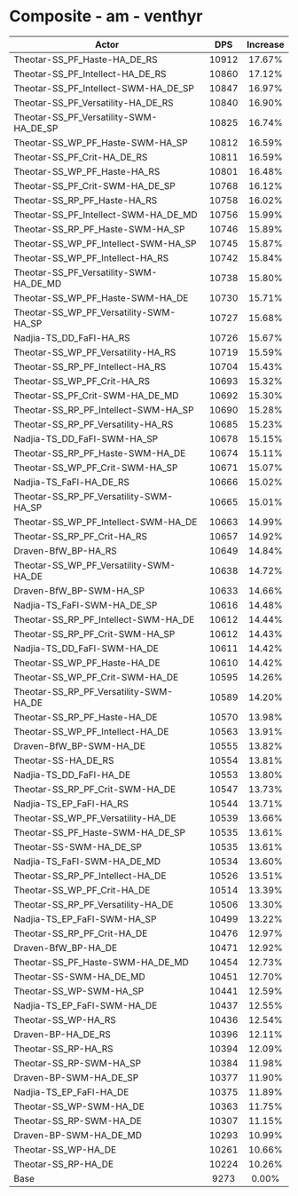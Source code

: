 # Composite - am - venthyr
| Actor | DPS | Increase |
|---|:---:|:---:|
|Theotar-SS_PF_Haste-HA_DE_RS|10912|17.67%|
|Theotar-SS_PF_Intellect-HA_DE_RS|10860|17.12%|
|Theotar-SS_PF_Intellect-SWM-HA_DE_SP|10847|16.97%|
|Theotar-SS_PF_Versatility-HA_DE_RS|10840|16.90%|
|Theotar-SS_PF_Versatility-SWM-HA_DE_SP|10825|16.74%|
|Theotar-SS_WP_PF_Haste-SWM-HA_SP|10812|16.59%|
|Theotar-SS_PF_Crit-HA_DE_RS|10811|16.59%|
|Theotar-SS_WP_PF_Haste-HA_RS|10801|16.48%|
|Theotar-SS_PF_Crit-SWM-HA_DE_SP|10768|16.12%|
|Theotar-SS_RP_PF_Haste-HA_RS|10758|16.02%|
|Theotar-SS_PF_Intellect-SWM-HA_DE_MD|10756|15.99%|
|Theotar-SS_RP_PF_Haste-SWM-HA_SP|10746|15.89%|
|Theotar-SS_WP_PF_Intellect-SWM-HA_SP|10745|15.87%|
|Theotar-SS_WP_PF_Intellect-HA_RS|10742|15.84%|
|Theotar-SS_PF_Versatility-SWM-HA_DE_MD|10738|15.80%|
|Theotar-SS_WP_PF_Haste-SWM-HA_DE|10730|15.71%|
|Theotar-SS_WP_PF_Versatility-SWM-HA_SP|10727|15.68%|
|Nadjia-TS_DD_FaFl-HA_RS|10726|15.67%|
|Theotar-SS_WP_PF_Versatility-HA_RS|10719|15.59%|
|Theotar-SS_RP_PF_Intellect-HA_RS|10704|15.43%|
|Theotar-SS_WP_PF_Crit-HA_RS|10693|15.32%|
|Theotar-SS_PF_Crit-SWM-HA_DE_MD|10692|15.30%|
|Theotar-SS_RP_PF_Intellect-SWM-HA_SP|10690|15.28%|
|Theotar-SS_RP_PF_Versatility-HA_RS|10685|15.23%|
|Nadjia-TS_DD_FaFl-SWM-HA_SP|10678|15.15%|
|Theotar-SS_RP_PF_Haste-SWM-HA_DE|10674|15.11%|
|Theotar-SS_WP_PF_Crit-SWM-HA_SP|10671|15.07%|
|Nadjia-TS_FaFl-HA_DE_RS|10666|15.02%|
|Theotar-SS_RP_PF_Versatility-SWM-HA_SP|10665|15.01%|
|Theotar-SS_WP_PF_Intellect-SWM-HA_DE|10663|14.99%|
|Theotar-SS_RP_PF_Crit-HA_RS|10657|14.92%|
|Draven-BfW_BP-HA_RS|10649|14.84%|
|Theotar-SS_WP_PF_Versatility-SWM-HA_DE|10638|14.72%|
|Draven-BfW_BP-SWM-HA_SP|10633|14.66%|
|Nadjia-TS_FaFl-SWM-HA_DE_SP|10616|14.48%|
|Theotar-SS_RP_PF_Intellect-SWM-HA_DE|10612|14.44%|
|Theotar-SS_RP_PF_Crit-SWM-HA_SP|10612|14.43%|
|Nadjia-TS_DD_FaFl-SWM-HA_DE|10611|14.42%|
|Theotar-SS_WP_PF_Haste-HA_DE|10610|14.42%|
|Theotar-SS_WP_PF_Crit-SWM-HA_DE|10595|14.26%|
|Theotar-SS_RP_PF_Versatility-SWM-HA_DE|10589|14.20%|
|Theotar-SS_RP_PF_Haste-HA_DE|10570|13.98%|
|Theotar-SS_WP_PF_Intellect-HA_DE|10563|13.91%|
|Draven-BfW_BP-SWM-HA_DE|10555|13.82%|
|Theotar-SS-HA_DE_RS|10554|13.81%|
|Nadjia-TS_DD_FaFl-HA_DE|10553|13.80%|
|Theotar-SS_RP_PF_Crit-SWM-HA_DE|10547|13.73%|
|Nadjia-TS_EP_FaFl-HA_RS|10544|13.71%|
|Theotar-SS_WP_PF_Versatility-HA_DE|10539|13.66%|
|Theotar-SS_PF_Haste-SWM-HA_DE_SP|10535|13.61%|
|Theotar-SS-SWM-HA_DE_SP|10535|13.61%|
|Nadjia-TS_FaFl-SWM-HA_DE_MD|10534|13.60%|
|Theotar-SS_RP_PF_Intellect-HA_DE|10526|13.51%|
|Theotar-SS_WP_PF_Crit-HA_DE|10514|13.39%|
|Theotar-SS_RP_PF_Versatility-HA_DE|10506|13.30%|
|Nadjia-TS_EP_FaFl-SWM-HA_SP|10499|13.22%|
|Theotar-SS_RP_PF_Crit-HA_DE|10476|12.97%|
|Draven-BfW_BP-HA_DE|10471|12.92%|
|Theotar-SS_PF_Haste-SWM-HA_DE_MD|10454|12.73%|
|Theotar-SS-SWM-HA_DE_MD|10451|12.70%|
|Theotar-SS_WP-SWM-HA_SP|10441|12.59%|
|Nadjia-TS_EP_FaFl-SWM-HA_DE|10437|12.55%|
|Theotar-SS_WP-HA_RS|10436|12.54%|
|Draven-BP-HA_DE_RS|10396|12.11%|
|Theotar-SS_RP-HA_RS|10394|12.09%|
|Theotar-SS_RP-SWM-HA_SP|10384|11.98%|
|Draven-BP-SWM-HA_DE_SP|10377|11.90%|
|Nadjia-TS_EP_FaFl-HA_DE|10375|11.89%|
|Theotar-SS_WP-SWM-HA_DE|10363|11.75%|
|Theotar-SS_RP-SWM-HA_DE|10307|11.15%|
|Draven-BP-SWM-HA_DE_MD|10293|10.99%|
|Theotar-SS_WP-HA_DE|10261|10.66%|
|Theotar-SS_RP-HA_DE|10224|10.26%|
|Base|9273|0.00%|
